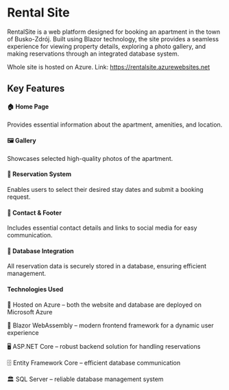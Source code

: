 <h1>Rental Site</h1>
RentalSite is a web platform designed for booking an apartment in the town of Busko-Zdrój. Built using Blazor technology, the site provides a seamless experience for viewing property details, exploring a photo gallery, and making reservations through an integrated database system.

Whole site is hosted on Azure. Link:
https://rentalsite.azurewebsites.net


<h2> Key Features </h2>

<h4> 🏠 Home Page </h4>
Provides essential information about the apartment, amenities, and location.

<h4> 🖼️ Gallery </h4>
Showcases selected high-quality photos of the apartment.

<h4> 📅 Reservation System </h4>
Enables users to select their desired stay dates and submit a booking request.

<h4> 📩 Contact & Footer </h4>
Includes essential contact details and links to social media for easy communication.

<h4> 💾 Database Integration </h4>
All reservation data is securely stored in a database, ensuring efficient management.

<h4> Technologies Used </h4>

🚀 Hosted on Azure – both the website and database are deployed on Microsoft Azure

🎨 Blazor WebAssembly – modern frontend framework for a dynamic user experience

🖥 ASP.NET Core – robust backend solution for handling reservations

🗄 Entity Framework Core – efficient database communication

🏛 SQL Server – reliable database management system
